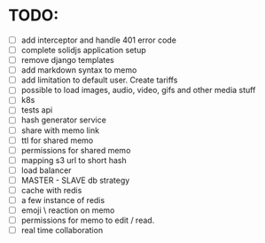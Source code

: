 # TODO:
- [ ] add interceptor and handle 401 error code
- [ ] complete solidjs application setup
- [ ] remove django templates
- [ ] add markdown syntax to memo
- [ ] add limitation to default user. Create tariffs
- [ ] possible to load images, audio, video, gifs and other media stuff
- [ ] k8s
- [ ] tests api
- [ ] hash generator service
- [ ] share with memo link
- [ ] ttl for shared memo
- [ ] permissions for shared memo
- [ ] mapping s3 url to short hash
- [ ] load balancer
- [ ] MASTER - SLAVE db strategy
- [ ] cache with redis
- [ ] a few instance of redis
- [ ] emoji \ reaction on memo
- [ ] permissions for memo to edit / read.
- [ ] real time collaboration
